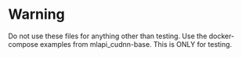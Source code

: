 # Warning

Do not use these files for anything other than testing. 
Use the docker-compose examples from mlapi_cudnn-base. This is ONLY
for testing.